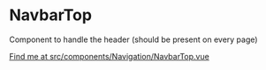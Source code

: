 # NavbarTop

Component to handle the header (should be present on every page)

[Find me at src/components/Navigation/NavbarTop.vue](https://github.com/FAIRsharing/fairsharing.github.io/tree/newtest/src/components/Navigation/NavbarTop.vue)